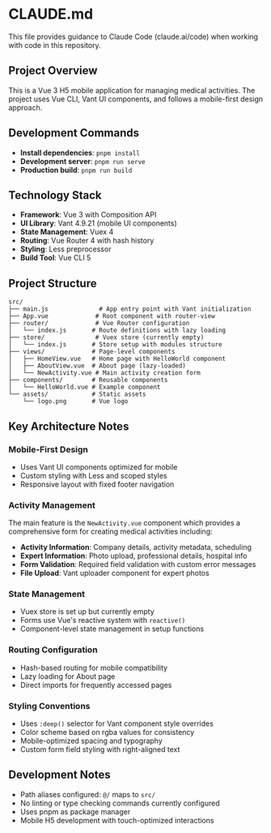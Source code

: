 # CLAUDE.md

This file provides guidance to Claude Code (claude.ai/code) when working with code in this repository.

## Project Overview

This is a Vue 3 H5 mobile application for managing medical activities. The project uses Vue CLI, Vant UI components, and follows a mobile-first design approach.

## Development Commands

- **Install dependencies**: `pnpm install`
- **Development server**: `pnpm run serve`
- **Production build**: `pnpm run build`

## Technology Stack

- **Framework**: Vue 3 with Composition API
- **UI Library**: Vant 4.9.21 (mobile UI components)
- **State Management**: Vuex 4
- **Routing**: Vue Router 4 with hash history
- **Styling**: Less preprocessor
- **Build Tool**: Vue CLI 5

## Project Structure

```
src/
├── main.js              # App entry point with Vant initialization
├── App.vue             # Root component with router-view
├── router/             # Vue Router configuration
│   └── index.js       # Route definitions with lazy loading
├── store/              # Vuex store (currently empty)
│   └── index.js       # Store setup with modules structure
├── views/             # Page-level components
│   ├── HomeView.vue   # Home page with HelloWorld component
│   ├── AboutView.vue  # About page (lazy-loaded)
│   └── NewActivity.vue # Main activity creation form
├── components/        # Reusable components
│   └── HelloWorld.vue # Example component
└── assets/            # Static assets
    └── logo.png       # Vue logo
```

## Key Architecture Notes

### Mobile-First Design
- Uses Vant UI components optimized for mobile
- Custom styling with Less and scoped styles
- Responsive layout with fixed footer navigation

### Activity Management
The main feature is the `NewActivity.vue` component which provides a comprehensive form for creating medical activities including:

- **Activity Information**: Company details, activity metadata, scheduling
- **Expert Information**: Photo upload, professional details, hospital info
- **Form Validation**: Required field validation with custom error messages
- **File Upload**: Vant uploader component for expert photos

### State Management
- Vuex store is set up but currently empty
- Forms use Vue's reactive system with `reactive()`
- Component-level state management in setup functions

### Routing Configuration
- Hash-based routing for mobile compatibility
- Lazy loading for About page
- Direct imports for frequently accessed pages

### Styling Conventions
- Uses `:deep()` selector for Vant component style overrides
- Color scheme based on rgba values for consistency
- Mobile-optimized spacing and typography
- Custom form field styling with right-aligned text

## Development Notes

- Path aliases configured: `@/` maps to `src/`
- No linting or type checking commands currently configured
- Uses pnpm as package manager
- Mobile H5 development with touch-optimized interactions